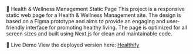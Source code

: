 🌿 Health & Wellness Management Static Page
This project is a responsive static web page for a Health & Wellness Management site. The design is based on a Figma prototype and aims to provide an engaging and user-friendly interface for promoting healthy living. The page is optimized for all screen sizes and built using Next.js  for clean and maintainable code.

🚀 Live Demo
View the deployed version here: [Healthify](https://healthify-delta.vercel.app/)
